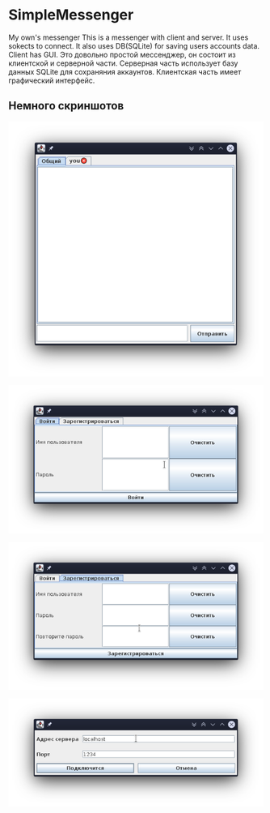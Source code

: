 # SimpleMessenger
My own's messenger
This is a messenger with client and server. It uses sokects to connect. It also uses DB(SQLite) for saving users accounts data.
Client has GUI. 
Это довольно простой мессенджер, он состоит из клиентской и серверной части. Серверная часть использует базу данных SQLite для сохраняния аккаунтов.
Клиентская часть имеет графический интерфейс.
## Немного скриншотов
![Главное окно](/screenshots/MainWindow.png)

![Окно входа/логина](/screenshots/LoginOrRegisterWindow1.png "Вкладка входа")

![Окно входа/логина](/screenshots/LoginOrRegisterWindow2.png "Вкладка регистрации")

![Диалог подключения к серверу](/screenshots/ConnectDialog.png "Подключение к серверу")
